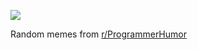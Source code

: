 ![](https://preview.redd.it/5pjfm8ppv5re1.png?width=640&crop=smart&auto=webp&s=bb65a489895abb540a4282c9803e9def8977d413)

 Random memes from [r/ProgrammerHumor](https://www.reddit.com/r/ProgrammerHumor/)
